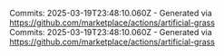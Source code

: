 Commits: 2025-03-19T23:48:10.060Z - Generated via https://github.com/marketplace/actions/artificial-grass
<br>
Commits: 2025-03-19T23:48:10.060Z - Generated via https://github.com/marketplace/actions/artificial-grass
<br>
